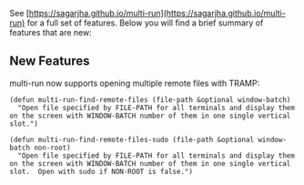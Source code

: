See [https://sagarjha.github.io/multi-run](https://sagarjha.github.io/multi-run) for a full set of features. Below you will find a brief summary of features that are new:

## New Features ##

multi-run now supports opening multiple remote files with TRAMP:

``` emacs-lisp
(defun multi-run-find-remote-files (file-path &optional window-batch)
  "Open file specified by FILE-PATH for all terminals and display them on the screen with WINDOW-BATCH number of them in one single vertical slot.")	

(defun multi-run-find-remote-files-sudo (file-path &optional window-batch non-root)
  "Open file specified by FILE-PATH for all terminals and display them on the screen with WINDOW-BATCH number of them in one single vertical slot.  Open with sudo if NON-ROOT is false.")
```
